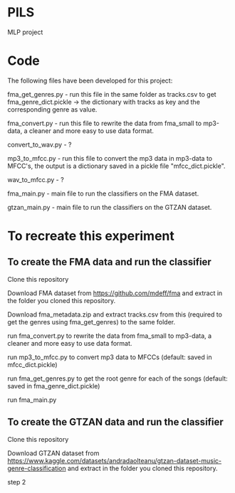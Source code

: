 # PILS
MLP project

# Code

The following files have been developed for this project:

fma_get_genres.py - run this file in the same folder as tracks.csv to get fma_genre_dict.pickle -> the dictionary with tracks as key and the corresponding genre as value.

fma_convert.py - run this file to rewrite the data from fma_small to mp3-data, a cleaner and more easy to use data format.

convert_to_wav.py - ?

mp3_to_mfcc.py - run this file to convert the mp3 data in mp3-data to MFCC's, the output is a dictionary saved in a pickle file "mfcc_dict.pickle".

wav_to_mfcc.py - ?

fma_main.py - main file to run the classifiers on the FMA dataset.

gtzan_main.py - main file to run the classifiers on the GTZAN dataset.

# To recreate this experiment

## To create the FMA data and run the classifier
Clone this repository

Download FMA dataset from https://github.com/mdeff/fma and extract in the folder you cloned this repository. 

Download fma_metadata.zip and extract tracks.csv from this (required to get the genres using fma_get_genres) to the same folder.

run fma_convert.py to rewrite the data from fma_small to mp3-data, a cleaner and more easy to use data format.

run mp3_to_mfcc.py to convert mp3 data to MFCCs (default: saved in mfcc_dict.pickle)

run fma_get_genres.py to get the root genre for each of the songs (default: saved in fma_genre_dict.pickle)

run fma_main.py

## To create the GTZAN data and run the classifier
Clone this repository

Download GTZAN dataset from https://www.kaggle.com/datasets/andradaolteanu/gtzan-dataset-music-genre-classification and extract in the folder you cloned this repository. 

step 2

